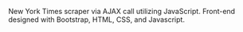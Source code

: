 New York Times scraper via AJAX call utilizing JavaScript. Front-end designed with Bootstrap, HTML, CSS, and Javascript. 
